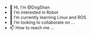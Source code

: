 - 👋 Hi, I’m @DogShan
- 👀 I’m interested in Robot
- 🌱 I’m currently learning Linux and ROS
- 💞️ I’m looking to collaborate on ...
- 📫 How to reach me ...

<!---
DogShan/DogShan is a ✨ special ✨ repository because its `README.md` (this file) appears on your GitHub profile.
You can click the Preview link to take a look at your changes.
--->
